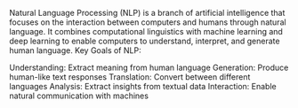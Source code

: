Natural Language Processing (NLP) is a branch of artificial intelligence that focuses on the interaction between computers and humans through natural language. It combines computational linguistics with machine learning and deep learning to enable computers to understand, interpret, and generate human language.
Key Goals of NLP:

Understanding: Extract meaning from human language
Generation: Produce human-like text responses
Translation: Convert between different languages
Analysis: Extract insights from textual data
Interaction: Enable natural communication with machines

